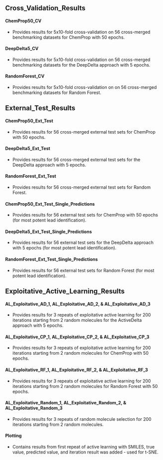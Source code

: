 ## Cross_Validation_Results

#### ChemProp50_CV
* Provides results for 5x10-fold cross-validation on 56 cross-merged benchmarking datasets for ChemProp with 50 epochs.

#### DeepDelta5_CV
* Provides results for 5x10-fold cross-validation on 56 cross-merged benchmarking datasets for the DeepDelta approach with 5 epochs.

#### RandomForest_CV
* Provides results for 5x10-fold cross-validation on on 56 cross-merged benchmarking datasets for Random Forest.



## External_Test_Results

#### ChemProp50_Ext_Test
* Provides results for 56 cross-merged external test sets for ChemProp with 50 epochs.

#### DeepDelta5_Ext_Test
* Provides results for 56 cross-merged external test sets for the DeepDelta approach with 5 epochs.

#### RandomForest_Ext_Test
* Provides results for 56 cross-merged external test sets for Random Forest.

#### ChemProp50_Ext_Test_Single_Predictions
* Provides results for 56 external test sets for ChemProp with 50 epochs (for most potent lead identification).

#### DeepDelta5_Ext_Test_Single_Predictions
* Provides results for 56 external test sets for the DeepDelta approach with 5 epochs (for most potent lead identification).

#### RandomForest_Ext_Test_Single_Predictions
* Provides results for 56 external test sets for Random Forest (for most potent lead identification).
  

## Exploitative_Active_Learning_Results

#### AL_Exploitative_AD_1, AL_Exploitative_AD_2, & AL_Exploitative_AD_3
* Provides results for 3 repeats of exploitative active learning for 200 iterations starting from 2 random molecules for the ActiveDelta approach with 5 epochs.

#### AL_Exploitative_CP_1, AL_Exploitative_CP_2, & AL_Exploitative_CP_3
* Provides results for 3 repeats of exploitative active learning for 200 iterations starting from 2 random molecules for ChemProp with 50 epochs.

#### AL_Exploitative_RF_1, AL_Exploitative_RF_2, & AL_Exploitative_RF_3
* Provides results for 3 repeats of exploitative active learning for 200 iterations starting from 2 random molecules for Random Forest with 50 epochs.

#### AL_Exploitative_Random_1, AL_Exploitative_Random_2, & AL_Exploitative_Random_3
* Provides results for 3 repeats of random molecule selection for 200 iterations starting from 2 random molecules.

#### Plotting
* Contains results from first repeat of active learning with SMILES, true value, predicted value, and iteration result was added - used for t-SNE.
